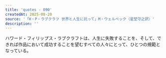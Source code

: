 ```yaml
---
title: 'quotes - 090'
createdAt: 2025-08-20
source: '「H・P・ラブクラフ 世界と人生に抗って」M・ウェルベック（星埜守之訳）'
description: ''
---
```


ハワード・フィリップス・ラブクラフトは、人生に失敗することを、そして、できれば作品において成功することを望むすべての人々にとって、ひとつの規範となっている。